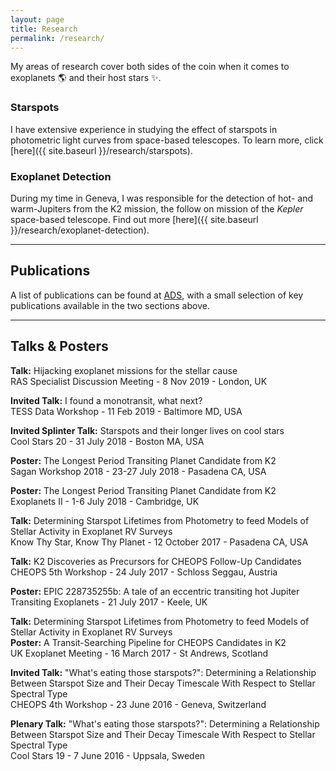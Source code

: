 ```yaml
---
layout: page
title: Research
permalink: /research/
---
```


My areas of research cover both sides of the coin when it comes to exoplanets :earth_americas: and their host stars :sparkles:.

### Starspots
I have extensive experience in studying the effect of starspots in photometric light curves from space-based telescopes. To learn more, click [here]({{ site.baseurl }}/research/starspots).

### Exoplanet Detection
During my time in Geneva, I was responsible for the detection of hot- and warm-Jupiters from the K2 mission, the follow on mission of the *Kepler* space-based telescope. Find out more [here]({{ site.baseurl }}/research/exoplanet-detection).

---
## Publications

A list of publications can be found at [ADS](https://ui.adsabs.harvard.edu/public-libraries/yNm3bQfHR02zed4zQfDkgA), with a small selection of key publications available in the two sections above.

---
## Talks & Posters

**Talk:** Hijacking exoplanet missions for the stellar cause\
RAS Specialist Discussion Meeting - 8 Nov 2019 - London, UK

**Invited Talk:** I found a monotransit, what next?\
TESS Data Workshop - 11 Feb 2019 - Baltimore MD, USA

**Invited Splinter Talk:** Starspots and their longer lives on cool stars\
Cool Stars 20 - 31 July 2018 - Boston MA, USA

**Poster:** The Longest Period Transiting Planet Candidate from K2\
Sagan Workshop 2018 - 23-27 July 2018 - Pasadena CA, USA

**Poster:** The Longest Period Transiting Planet Candidate from K2\
Exoplanets II - 1-6 July 2018 - Cambridge, UK

**Talk:** Determining Starspot Lifetimes from Photometry to feed Models of Stellar Activity in Exoplanet RV Surveys\
Know Thy Star, Know Thy Planet - 12 October 2017 - Pasadena CA, USA

**Talk:** K2 Discoveries as Precursors for CHEOPS Follow-Up Candidates\
CHEOPS 5th Workshop - 24 July 2017 - Schloss Seggau, Austria

**Poster:** EPIC 228735255b: A tale of an eccentric transiting hot Jupiter\
Transiting Exoplanets - 21 July 2017 - Keele, UK

**Talk:** Determining Starspot Lifetimes from Photometry to feed Models of Stellar Activity in Exoplanet RV Surveys\
**Poster:** A Transit-Searching Pipeline for CHEOPS Candidates in K2\
UK Exoplanet Meeting - 16 March 2017 - St Andrews, Scotland

**Invited Talk:** "What's eating those starspots?": Determining a Relationship Between Starspot Size and Their Decay Timescale With Respect to Stellar Spectral Type\
CHEOPS 4th Workshop - 23 June 2016 - Geneva, Switzerland

**Plenary Talk:** "What's eating those starspots?": Determining a Relationship Between Starspot Size and Their Decay Timescale With Respect to Stellar Spectral Type\
Cool Stars 19 - 7 June 2016 - Uppsala, Sweden
